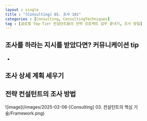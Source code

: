 ```yaml
---
layout : single
title : "[Consulting] 05. 조사 101"
categories : [Consulting, ConsultingTechniques]
tag : [글로벌 Top-Tier 컨설턴트들의 전략 프로젝트 실무 끝내기, 조사 방법]
---
```


## 조사를 하라는 지시를 받았다면? 커뮤니케이션 tip
### 
*


## 조사 상세 계획 세우기

## 전략 컨설턴트의 조사 방법


![image](/images/2025-02-06-[Consulting] 03. 컨설턴트의 핵심 기술/Framework.png)


